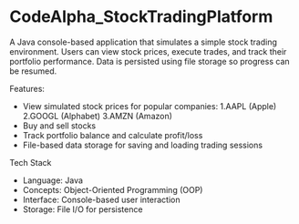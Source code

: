 # CodeAlpha_StockTradingPlatform
A Java console-based application that simulates a simple stock trading environment. Users can view stock prices, execute trades, and track their portfolio performance. Data is persisted using file storage so progress can be resumed.

Features:
- View simulated stock prices for popular companies:
1.AAPL (Apple)
2.GOOGL (Alphabet)
3.AMZN (Amazon)
- Buy and sell stocks
- Track portfolio balance and calculate profit/loss
- File-based data storage for saving and loading trading sessions

Tech Stack
- Language: Java
- Concepts: Object-Oriented Programming (OOP)
- Interface: Console-based user interaction
- Storage: File I/O for persistence
